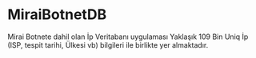 # MiraiBotnetDB
Mirai Botnete dahil olan İp Veritabanı uygulaması 
Yaklaşık 109 Bin Uniq İp (ISP, tespit tarihi, Ülkesi vb) bilgileri ile birlikte yer almaktadır.
